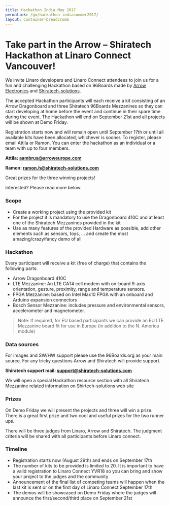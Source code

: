 ```yaml
---
title: Hackathon India May 2017
permalink: /go/hackathon-indiasummer2017/
layout: container-breadcrumb
---
```


# Take part in the Arrow – Shiratech Hackathon at Linaro Connect Vancouver!

We invite Linaro developers and Linaro Connect attendees to join us for a fun and challenging Hackathon based on 96Boards made by [Arrow Electronics](http://www.arrow.com/) and [Shiratech-solutions](http://www.shiratech-solutions.com/).

The accepted Hackathon participants will each receive a kit consisting of an Arrow Dragonboard and three Shiratech 96Boards Mezzanines so they can start developing at home before the event and continue in their spare time during the event.  The Hackathon will end on September 21st and all projects will be shown at Demo Friday.

Registration starts now and will remain open until September 17th or until all available kits have been allocated, whichever is sooner. To register, please email Attila or Ramon. You can enter the hackathon as an individual or a team with up to four members.

**Attila: aambrus@arroweurope.com**

**Ramon: ramon.h@shiratech-solutions.com**


Great prizes for the three winning projects!

Interested? Please read more below.


### Scope

- Create a working project using the provided kit
- For the project it is mandatory to use the Dragonboard 410C and at least one of the Shiratech Mezzanines provided in the kit
- Use as many features of the provided Hardware as possible, add other elements such as sensors, toys, … and create the most amazing/crazy/fancy demo of all



### Hackathon

Every participant will receive a kit (free of charge) that contains the following parts:

- Arrow Dragonboard 410C
- LTE Mezzanine:  An LTE CAT4 cell modem with on-board 9-axis orientation, gesture, proximity, range and temperature sensors.   
- FPGA Mezzanine: based on Intel Max10 FPGA with an onboard and Arduino expansion connectors
- Bosch Sensor Mezzanine:  includes pressure and environmental sensors, accelerometer and magnetometer.

> Note: If required, for EU based participants we can provide an EU LTE Mezzanine board fit for use in Europe (in addition to the N. America module)



### Data sources

For images and SW/HW support please use the 96Boards.org as your main source.  For any tricky questions Arrow and Shiratech will provide support.

**Shiratech support mail: support@shiratech-solutions.com**

We will open a special Hackathon resource section with all Shiratech Mezzanine related information on Shirtech-solutions web site



### Prizes

On Demo Friday we will present the projects and three will win a prize. There is a great first prize and two cool and useful prizes for the two runner ups.

There will be three judges from Linaro, Arrow and Shiratech.  The judgment criteria will be shared with all participants before Linaro connect.



### Timeline

- Registration starts now (August 29th)  and ends on September 17th  
- The number of kits to be provided is limited to 20. It is important to have a valid registration to Linaro Connect YVR18 so you can bring and show your project to the judges and the community
- Announcement of the final list of competing teams will happen when the last kit is sent or on the first day of Linaro Connect September 17th
- The demos will be showcased on Demo Friday where the judges will announce the first/second/third place on September 21st
